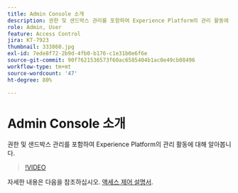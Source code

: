```yaml
---
title: Admin Console 소개
description: 권한 및 샌드박스 관리를 포함하여 Experience Platform의 관리 활동에 대해 알아봅니다.
role: Admin, User
feature: Access Control
jira: KT-7923
thumbnail: 333860.jpg
exl-id: 7ede8f72-2b9d-4fb0-b176-c1e31b0e6f6e
source-git-commit: 90f7621536573f60ac6585404b1ac0e49cb08496
workflow-type: tm+mt
source-wordcount: '47'
ht-degree: 80%

---
```


# Admin Console 소개

권한 및 샌드박스 관리를 포함하여 Experience Platform의 관리 활동에 대해 알아봅니다.

>[!VIDEO](https://video.tv.adobe.com/v/333860?quality=12&learn=on)

자세한 내용은 다음을 참조하십시오. [액세스 제어 설명서](https://experienceleague.adobe.com/docs/experience-platform/access-control/home.html?lang=ko).